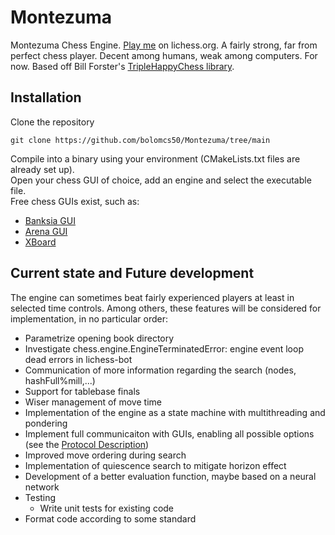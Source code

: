 # Montezuma
Montezuma Chess Engine. [Play me](https://lichess.org/@/Montezuma_BOT) on lichess.org.
A fairly strong, far from perfect chess player. Decent among humans, weak among computers. For now.
Based off Bill Forster's [TripleHappyChess library](https://github.com/billforsternz/thc-chess-library).

## Installation
Clone the repository
```
git clone https://github.com/bolomcs50/Montezuma/tree/main
```

Compile into a binary using your environment (CMakeLists.txt files are already set up).  
Open your chess GUI of choice, add an engine and select the executable file.  
Free chess GUIs exist, such as:  
* [Banksia GUI](https://banksiagui.com/)
* [Arena GUI](http://www.playwitharena.de/)
* [XBoard](https://www.gnu.org/software/xboard/)

## Current state and Future development

The engine can sometimes beat fairly experienced players at least in selected time controls.
Among others, these features will be considered for implementation, in no particular order:

* Parametrize opening book directory
* Investigate chess.engine.EngineTerminatedError: engine event loop dead errors in lichess-bot
* Communication of more information regarding the search (nodes, hashFull%mill,...)
* Support for tablebase finals
* Wiser management of move time
* Implementation of the engine as a state machine with multithreading and pondering
* Implement full communicaiton with GUIs, enabling all possible options (see the [Protocol Description](http://wbec-ridderkerk.nl/html/UCIProtocol.html))
* Improved move ordering during search
* Implementation of quiescence search to mitigate horizon effect
* Development of a better evaluation function, maybe based on a neural network
* Testing
    * Write unit tests for existing code
* Format code according to some standard
